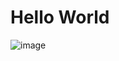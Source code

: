 # Hello World

![image](https://github.com/LucVillevet/skills-communicate-using-markdown/assets/136724204/e4346511-a9c9-4808-bf59-7a9ac312aa2d)
